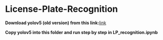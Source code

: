 # License-Plate-Recognition
 
**Download yolov5 (old version) from this link:**[link](https://drive.google.com/file/d/1S_-GbVr24EYcRI9p4b24sVrDmnjX35l4/view?usp=sharing)

**Copy yolov5 into this folder and run step by step in LP_recognition.ipynb**